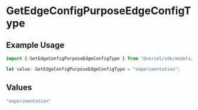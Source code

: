 # GetEdgeConfigPurposeEdgeConfigType

## Example Usage

```typescript
import { GetEdgeConfigPurposeEdgeConfigType } from "@vercel/sdk/models/getedgeconfigop.js";

let value: GetEdgeConfigPurposeEdgeConfigType = "experimentation";
```

## Values

```typescript
"experimentation"
```
